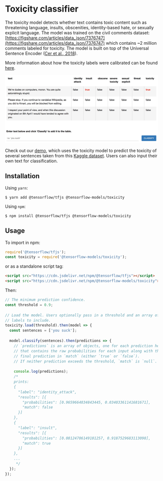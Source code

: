 # Toxicity classifier

The toxicity model detects whether text contains toxic content such as threatening language, insults, obscenities, identity-based hate, or sexually explicit language. The model was trained on the civil comments dataset: [https://figshare.com/articles/data_json/7376747](https://figshare.com/articles/data_json/7376747) which contains ~2 million comments labeled for toxicity. The model is built on top of the Universal Sentence Encoder ([Cer et al., 2018](https://arxiv.org/pdf/1803.11175.pdf)).

More information about how the toxicity labels were calibrated can be found [here](https://github.com/conversationai/conversationai.github.io/blob/master/crowdsourcing_annotation_schemes/toxicity_with_subattributes.md).

![demo](./images/demo.jpg)

Check out our [demo](https://storage.googleapis.com/tfjs-models/demos/toxicity/index.html), which uses the toxicity model to predict the toxicity of several sentences taken from this [Kaggle dataset](https://www.kaggle.com/c/jigsaw-toxic-comment-classification-challenge/data). Users can also input their own text for classification.

## Installation

Using `yarn`:

    $ yarn add @tensorflow/tfjs @tensorflow-models/toxicity

Using `npm`:

    $ npm install @tensorflow/tfjs @tensorflow-models/toxicity

## Usage

To import in npm:

```js
require('@tensorflow/tfjs');
const toxicity = require('@tensorflow-models/toxicity');
```

or as a standalone script tag:

```html
<script src="https://cdn.jsdelivr.net/npm/@tensorflow/tfjs"></script>
<script src="https://cdn.jsdelivr.net/npm/@tensorflow-models/toxicity"></script>
```

Then:

```js
// The minimum prediction confidence.
const threshold = 0.9;

// Load the model. Users optionally pass in a threshold and an array of
// labels to include.
toxicity.load(threshold).then(model => {
  const sentences = ['you suck'];

  model.classify(sentences).then(predictions => {
    // `predictions` is an array of objects, one for each prediction head,
    // that contains the raw probabilities for each input along with the
    // final prediction in `match` (either `true` or `false`).
    // If neither prediction exceeds the threshold, `match` is `null`.

    console.log(predictions);
    /*
    prints:
    {
      "label": "identity_attack",
      "results": [{
        "probabilities": [0.9659664034843445, 0.03403361141681671],
        "match": false
      }]
    },
    {
      "label": "insult",
      "results": [{
        "probabilities": [0.08124706149101257, 0.9187529683113098],
        "match": true
      }]
    },
    ...
     */
  });
});
```
